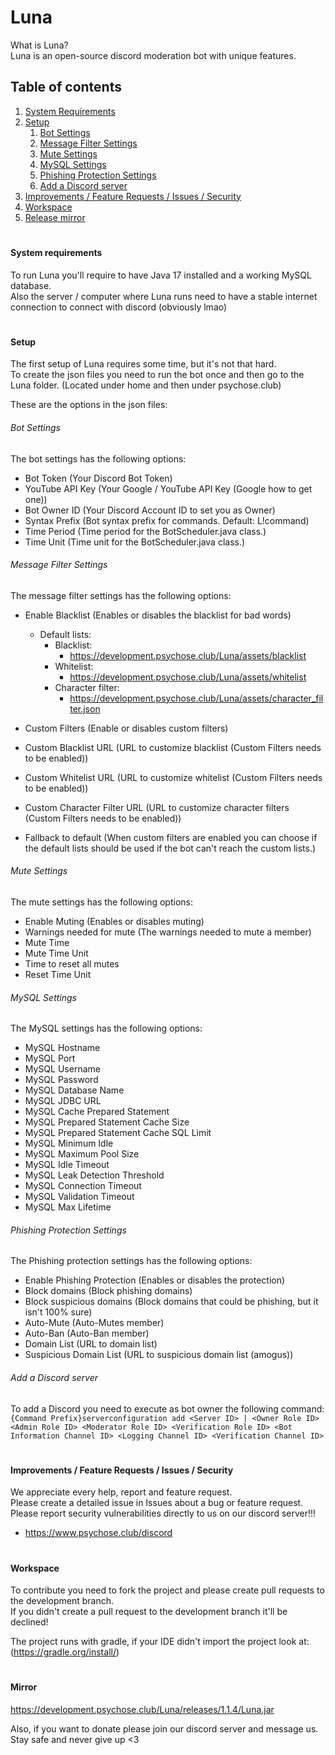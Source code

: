 # Luna
What is Luna?  
Luna is an open-source discord moderation bot with unique features.

## Table of contents
1. [System Requirements](#systemrequirements)
2. [Setup](#setup)
    1. [Bot Settings](#botsettings)
    2. [Message Filter Settings](#messagefiltersettings)
    3. [Mute Settings](#mutesettings)
    4. [MySQL Settings](#mysqlsettings)
    5. [Phishing Protection Settings](#phishingprotectionsettings)
    6. [Add a Discord server](#adddiscordserver)
3. [Improvements / Feature Requests / Issues / Security](#issues)
4. [Workspace](#gradleworkspace)
5. [Release mirror](#mirror)

#

#### System requirements <a name="systemrequirements"></a>

To run Luna you'll require to have Java 17 installed and a working MySQL database.  
Also the server / computer where Luna runs need to have a stable internet connection to connect with discord (obviously lmao)

#

#### Setup <a name="setup"></a>

The first setup of Luna requires some time, but it's not that hard.  
To create the json files you need to run the bot once and then go to the Luna folder. (Located under home and then under psychose.club)

These are the options in the json files:

###### Bot Settings <a name="botsettings"></a>
The bot settings has the following options:
- Bot Token (Your Discord Bot Token)
- YouTube API Key (Your Google / YouTube API Key (Google how to get one))
- Bot Owner ID (Your Discord Account ID to set you as Owner)
- Syntax Prefix (Bot syntax prefix for commands. Default: L!command)
- Time Period (Time period for the BotScheduler.java class.)
- Time Unit (Time unit for the BotScheduler.java class.)

###### Message Filter Settings <a name="messagefiltersettings"></a>
The message filter settings has the following options:
- Enable Blacklist (Enables or disables the blacklist for bad words)
    - Default lists:
        - Blacklist:
            - https://development.psychose.club/Luna/assets/blacklist
        - Whitelist:
            - https://development.psychose.club/Luna/assets/whitelist
        - Character filter:
            - https://development.psychose.club/Luna/assets/character_filter.json

- Custom Filters (Enable or disables custom filters)
- Custom Blacklist URL (URL to customize blacklist (Custom Filters needs to be enabled))
- Custom Whitelist URL (URL to customize whitelist (Custom Filters needs to be enabled))
- Custom Character Filter URL (URL to customize character filters (Custom Filters needs to be enabled))
- Fallback to default (When custom filters are enabled you can choose if the default lists should be used if the bot can't reach the custom lists.)

###### Mute Settings <a name="mutesettings"></a>
The mute settings has the following options:
- Enable Muting (Enables or disables muting)
- Warnings needed for mute (The warnings needed to mute a member)
- Mute Time
- Mute Time Unit
- Time to reset all mutes
- Reset Time Unit

###### MySQL Settings <a name="mysqlsettings"></a>
The MySQL settings has the following options:
- MySQL Hostname
- MySQL Port
- MySQL Username
- MySQL Password
- MySQL Database Name
- MySQL JDBC URL
- MySQL Cache Prepared Statement
- MySQL Prepared Statement Cache Size
- MySQL Prepared Statement Cache SQL Limit
- MySQL Minimum Idle
- MySQL Maximum Pool Size
- MySQL Idle Timeout
- MySQL Leak Detection Threshold
- MySQL Connection Timeout
- MySQL Validation Timeout
- MySQL Max Lifetime

###### Phishing Protection Settings <a name="phishingprotectionsettings"></a>
The Phishing protection settings has the following options:
- Enable Phishing Protection (Enables or disables the protection)
- Block domains (Block phishing domains)
- Block suspicious domains (Block domains that could be phishing, but it isn't 100% sure)
- Auto-Mute (Auto-Mutes member)
- Auto-Ban (Auto-Ban member)
- Domain List (URL to domain list)
- Suspicious Domain List (URL to suspicious domain list (amogus))

###### Add a Discord server <a name="adddiscordserver"></a>
To add a Discord you need to execute as bot owner the following command:
``{Command Prefix}serverconfiguration add <Server ID> | <Owner Role ID> <Admin Role ID> <Moderator Role ID> <Verification Role ID> <Bot Information Channel ID> <Logging Channel ID> <Verification Channel ID>``
#

#### Improvements / Feature Requests / Issues / Security <a name="issues"></a>
We appreciate every help, report and feature request.  
Please create a detailed issue in Issues about a bug or feature request.  
Please report security vulnerabilities directly to us on our discord server!!!
- https://www.psychose.club/discord
#

#### Workspace <a name="gradleworkspace"></a>
To contribute you need to fork the project and please create pull requests to the development branch.  
If you didn't create a pull request to the development branch it'll be declined!  

The project runs with gradle, if your IDE didn't import the project look at: (https://gradle.org/install/)  
#

#### Mirror <a name="mirror"></a>

https://development.psychose.club/Luna/releases/1.1.4/Luna.jar    

Also, if you want to donate please join our discord server and message us.  
Stay safe and never give up <3